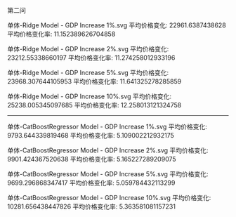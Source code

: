 第二问



单体-Ridge Model - GDP Increase 1%.svg
平均价格变化: 22961.6387438628
平均价格变化率: 11.152389626704858



单体-Ridge Model - GDP Increase 2%.svg
平均价格变化: 23212.55338660197
平均价格变化率: 11.274258012933196



单体-Ridge Model - GDP Increase 5%.svg
平均价格变化: 23968.307644105953
平均价格变化率: 11.641325278285859



单体-Ridge Model - GDP Increase 10%.svg
平均价格变化: 25238.005345097685
平均价格变化率: 12.258013121324758

------------------------------------------------

单体-CatBoostRegressor Model - GDP Increase 1%.svg
平均价格变化: 9793.644339819468
平均价格变化率: 5.109002212932175



单体-CatBoostRegressor Model - GDP Increase 2%.svg
平均价格变化: 9901.424367520638
平均价格变化率: 5.165227289209075



单体-CatBoostRegressor Model - GDP Increase 5%.svg
平均价格变化: 9699.296868347417
平均价格变化率: 5.059784432113299



单体-CatBoostRegressor Model - GDP Increase 10%.svg
平均价格变化: 10281.656438447826
平均价格变化率: 5.363581081157231